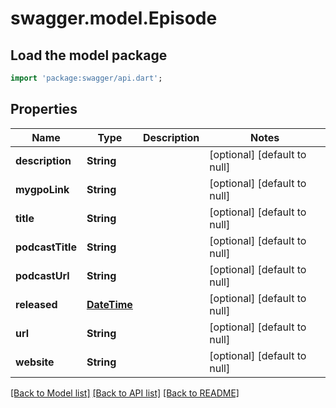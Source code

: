 # swagger.model.Episode

## Load the model package
```dart
import 'package:swagger/api.dart';
```

## Properties
Name | Type | Description | Notes
------------ | ------------- | ------------- | -------------
**description** | **String** |  | [optional] [default to null]
**mygpoLink** | **String** |  | [optional] [default to null]
**title** | **String** |  | [optional] [default to null]
**podcastTitle** | **String** |  | [optional] [default to null]
**podcastUrl** | **String** |  | [optional] [default to null]
**released** | [**DateTime**](DateTime.md) |  | [optional] [default to null]
**url** | **String** |  | [optional] [default to null]
**website** | **String** |  | [optional] [default to null]

[[Back to Model list]](../README.md#documentation-for-models) [[Back to API list]](../README.md#documentation-for-api-endpoints) [[Back to README]](../README.md)


